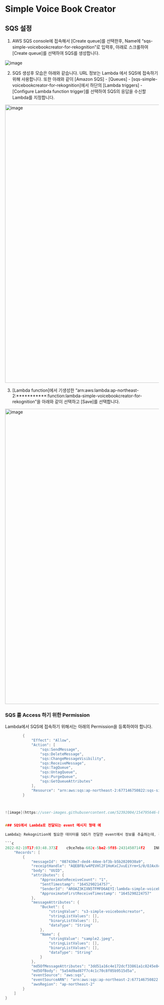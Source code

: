 # Simple Voice Book Creator

## SQS 설정 

1. AWS SQS console에 접속해서 [Create queue]를 선택한후, Name에 “sqs-simple-voicebookcreator-for-rekognition”로 입력후, 아래로 스크롤하여 [Create queue]를 선택하여 SQS를 생성합니다. 

![image](https://user-images.githubusercontent.com/52392004/154795483-43216c51-0962-492f-9fbf-abd4de1cb3da.png)

2. SQS 생성후 모습은 아래와 같습니다. URL 정보는 Lambda 에서 SQS에 접속하기 위해 사용합니다. 또한 아래와 같이  [Amazon SQS] - [Queues] - [sqs-simple-voicebookcreator-for-rekognition]에서 하단의 [Lambda triggers] - [Configure Lambda function trigger]를 선택하여 SQS의 응답을 수신할 Lambda를 지정합니다.

<img width="910" alt="image" src="https://user-images.githubusercontent.com/52392004/154822622-d9e3c65b-1976-45a5-a483-4a595749874a.png">

3. [Lambda function]에서 기생성한 “arn:aws:lambda:ap-northeast-2:***********:function:lambda-simple-voicebookcreator-for-rekognition”을 아래와 같이 선택하고 [Save]를 선택합니다. 

<img width="966" alt="image" src="https://user-images.githubusercontent.com/52392004/154822823-c061e21f-99a2-4640-8182-ceaa0a767b31.png">



### SQS 를 Access 하기 위한 Permission

Lambda에서 SQS에 접속하기 위해서는 아래의 Permission을 등록하여야 합니다. 

```c
		{
            "Effect": "Allow",
            "Action": [
                "sqs:SendMessage",
                "sqs:DeleteMessage",
                "sqs:ChangeMessageVisibility",
                "sqs:ReceiveMessage",
                "sqs:TagQueue",
                "sqs:UntagQueue",
                "sqs:PurgeQueue",
                "sqs:GetQueueAttributes"
            ],
            "Resource": "arn:aws:sqs:ap-northeast-2:677146750822:sqs-simple-voicebookcreator-for-rekognition"
        }



![image](https://user-images.githubusercontent.com/52392004/154795646-bf3ba7c8-f10d-43f7-bb4d-f11d63ba35e8.png)


### SQS에서 Lambda로 전달되는 event 메시지 형태 예
       
Lambda는 Rekognition에 필요한 데이터를 SQS가 전달한 event에서 정보를 추출하는데, 관련정보는 "body", "messageAttributes/Bucket", "messageAttributes/Name"가 있습니다.

```c
2022-02-19T17:03:48.373Z	c9ce7eba-602c-5be2-9f85-2431450714f2	INFO	## EVENT: {
    "Records": [
        {
            "messageId": "087430e7-ded4-44ee-bf3b-b5b2020930a9",
            "receiptHandle": "AQEBFB/w4PEVHl2F1HoKxCJvuEiYrm+S/0/OJAxXcyXtBQUWsRM/ZOlMlzHMtuaFJW90+PS8uTSvQBqqxyLMg6wGF0J4H8TCFMh2zRys09U0jtcBqavycAi/2ACWUKbeUmtxSeTpyiGuG8ND0FSfmVnGZYHbfI8CRu3ZGt/TYbGpGhGg+bihRg08eZafYNvn69x8x7JXRbi0EZgADWgkCGOiyYJBERszRJOPT/PCb9gmBnT1MeWx2l7hB1fSXArwsWaFeWxxcULYMTPs63BN77EHABA+nGDZXedxRiF5a2RpNKpKeGH5p6QiDTVAI0W3IK5EEnkFnmAeyHPOZoX0GNm4+PKM2qm314xg13eVMEud13UI2Uf39m2LLWj2wrNFwK8yDwZFPD3suvnNhkfE2nwb4cpKYCzbUKSEao9wxZemeS2st9O7AHoDpnXykCcPSaBX",
            "body": "UUID",
            "attributes": {
                "ApproximateReceiveCount": "1",
                "SentTimestamp": "1645290214757",
                "SenderId": "AROAZ3KIXN5TFMFD6AEYI:lambda-simple-voicebookcreator-upload",
                "ApproximateFirstReceiveTimestamp": "1645290224757"
            },
            "messageAttributes": {
                "Bucket": {
                    "stringValue": "s3-simple-voicebookcreator",
                    "stringListValues": [],
                    "binaryListValues": [],
                    "dataType": "String"
                },
                "Name": {
                    "stringValue": "sample2.jpeg",
                    "stringListValues": [],
                    "binaryListValues": [],
                    "dataType": "String"
                }
            },
            "md5OfMessageAttributes": "3dd51a16c4e172dcf33861a1c8245e84",
            "md5OfBody": "5a54d9ad87f7c4c1c70c8f05b9515d5a",
            "eventSource": "aws:sqs",
            "eventSourceARN": "arn:aws:sqs:ap-northeast-2:677146750822:sqs-simple-voicebookcreator-for-rekognition",
            "awsRegion": "ap-northeast-2"
        }
    ]
}
```


